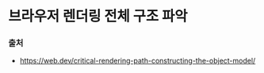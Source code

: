 # 브라우저 렌더링 전체 구조 파악

### 출처

- https://web.dev/critical-rendering-path-constructing-the-object-model/
